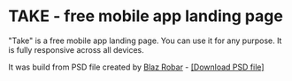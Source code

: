 # TAKE - free mobile app landing page

"Take" is a free mobile app landing page. You can use it for any purpose. It is fully responsive across all devices.

It was build from PSD file created by <a href="http://blazrobar.com">Blaz Robar</a> - <a href="http://blazrobar.com/free-psd-website-templates/take-a-free-mobile-app-landing-page-psd-template">[Download PSD file]</a>